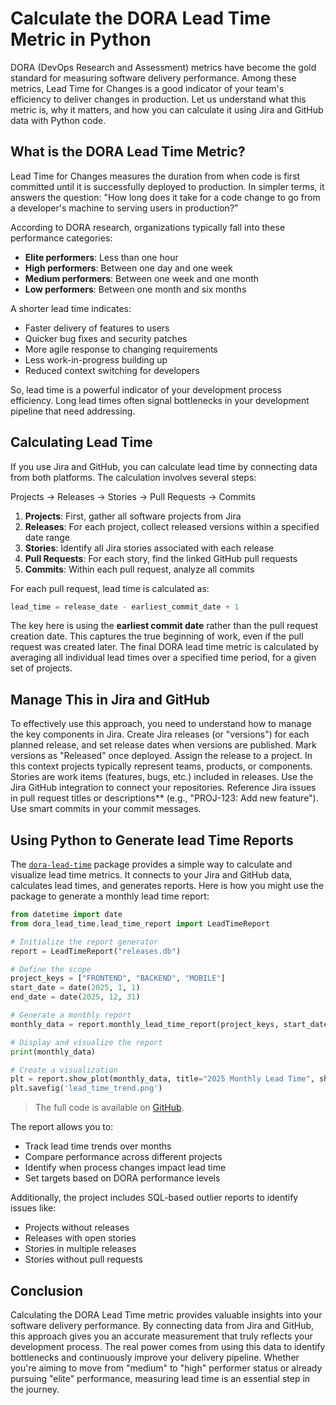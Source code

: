 # Calculate the DORA Lead Time Metric in Python

DORA (DevOps Research and Assessment) metrics have become the gold standard for measuring software delivery performance. Among these metrics, Lead Time for Changes is a good indicator of your team's efficiency to deliver changes in production. Let us understand what this metric is, why it matters, and how you can calculate it using Jira and GitHub data with Python code.

## What is the DORA Lead Time Metric?

Lead Time for Changes measures the duration from when code is first committed until it is successfully deployed to production. In simpler terms, it answers the question: "How long does it take for a code change to go from a developer's machine to serving users in production?"

According to DORA research, organizations typically fall into these performance categories:

- **Elite performers**: Less than one hour
- **High performers**: Between one day and one week
- **Medium performers**: Between one week and one month
- **Low performers**: Between one month and six months

A shorter lead time indicates:

- Faster delivery of features to users
- Quicker bug fixes and security patches
- More agile response to changing requirements
- Less work-in-progress building up
- Reduced context switching for developers

So, lead time is a powerful indicator of your development process efficiency. Long lead times often signal bottlenecks in your development pipeline that need addressing.


## Calculating Lead Time

If you use Jira and GitHub, you can calculate lead time by connecting data from both platforms. The calculation involves several steps:

Projects → Releases → Stories → Pull Requests → Commits

1. **Projects**: First, gather all software projects from Jira
2. **Releases**: For each project, collect released versions within a specified date range
3. **Stories**: Identify all Jira stories associated with each release
4. **Pull Requests**: For each story, find the linked GitHub pull requests
5. **Commits**: Within each pull request, analyze all commits

For each pull request, lead time is calculated as:

```python
lead_time = release_date - earliest_commit_date + 1
```

The key here is using the **earliest commit date** rather than the pull request creation date. This captures the true beginning of work, even if the pull request was created later. The final DORA lead time metric is calculated by averaging all individual lead times over a specified time period, for a given set of projects.


## Manage This in Jira and GitHub

To effectively use this approach, you need to understand how to manage the key components in Jira. Create Jira releases (or "versions") for each planned release, and set release dates when versions are published. Mark versions as "Released" once deployed. Assign the release to a project. In this context projects typically represent teams, products, or components. Stories are work items (features, bugs, etc.) included in releases. Use the Jira GitHub integration to connect your repositories. Reference Jira issues in pull request titles or descriptions** (e.g., "PROJ-123: Add new feature"). Use smart commits in your commit messages.


## Using Python to Generate lead Time Reports

The [`dora-lead-time`](https://pypi.org/project/dora-lead-time-metric/) package provides a simple way to calculate and visualize lead time metrics. It connects to your Jira and GitHub data, calculates lead times, and generates reports. Here is how you might use the package to generate a monthly lead time report:

```python
from datetime import date
from dora_lead_time.lead_time_report import LeadTimeReport

# Initialize the report generator
report = LeadTimeReport("releases.db")

# Define the scope
project_keys = ["FRONTEND", "BACKEND", "MOBILE"]
start_date = date(2025, 1, 1)
end_date = date(2025, 12, 31)

# Generate a monthly report
monthly_data = report.monthly_lead_time_report(project_keys, start_date, end_date)

# Display and visualize the report
print(monthly_data)

# Create a visualization
plt = report.show_plot(monthly_data, title="2025 Monthly Lead Time", show_trend=True)
plt.savefig('lead_time_trend.png')
```

> The full code is available on [GitHub](https://github.com/username/dora-lead-time-metric).

The report allows you to:

- Track lead time trends over months
- Compare performance across different projects
- Identify when process changes impact lead time
- Set targets based on DORA performance levels

Additionally, the project includes SQL-based outlier reports to identify issues like:

- Projects without releases
- Releases with open stories
- Stories in multiple releases
- Stories without pull requests

## Conclusion

Calculating the DORA Lead Time metric provides valuable insights into your software delivery performance. By connecting data from Jira and GitHub, this approach gives you an accurate measurement that truly reflects your development process. The real power comes from using this data to identify bottlenecks and continuously improve your delivery pipeline. Whether you're aiming to move from "medium" to "high" performer status or already pursuing "elite" performance, measuring lead time is an essential step in the journey.
